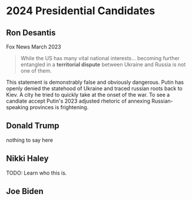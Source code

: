 # 2024 Presidential Candidates
## Ron Desantis
Fox News March 2023
>While the US has many vital national interests... becoming further entangled in a **territorial dispute** between Ukraine and Russia is not one of them.

This statement is demonstrably false and obviously dangerous. Putin has openly denied the statehood of Ukraine and traced russian roots back to Kiev. A city he tried to quickly take at the onset of the war. To see a candiate accept Putin's 2023 adjusted rhetoric of annexing Russian-speaking provinces is frightening.

## Donald Trump
nothing to say here

## Nikki Haley
TODO: Learn who this is.

## Joe Biden
